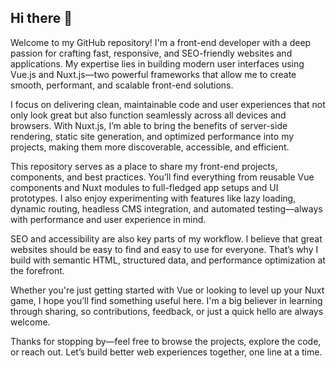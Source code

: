 ## Hi there 👋

Welcome to my GitHub repository! I'm a front-end developer with a deep passion for crafting fast, responsive, and SEO-friendly websites and applications. My expertise lies in building modern user interfaces using Vue.js and Nuxt.js—two powerful frameworks that allow me to create smooth, performant, and scalable front-end solutions.

I focus on delivering clean, maintainable code and user experiences that not only look great but also function seamlessly across all devices and browsers. With Nuxt.js, I’m able to bring the benefits of server-side rendering, static site generation, and optimized performance into my projects, making them more discoverable, accessible, and efficient.

This repository serves as a place to share my front-end projects, components, and best practices. You’ll find everything from reusable Vue components and Nuxt modules to full-fledged app setups and UI prototypes. I also enjoy experimenting with features like lazy loading, dynamic routing, headless CMS integration, and automated testing—always with performance and user experience in mind.

SEO and accessibility are also key parts of my workflow. I believe that great websites should be easy to find and easy to use for everyone. That’s why I build with semantic HTML, structured data, and performance optimization at the forefront.

Whether you're just getting started with Vue or looking to level up your Nuxt game, I hope you’ll find something useful here. I'm a big believer in learning through sharing, so contributions, feedback, or just a quick hello are always welcome.

Thanks for stopping by—feel free to browse the projects, explore the code, or reach out. Let’s build better web experiences together, one line at a time.
